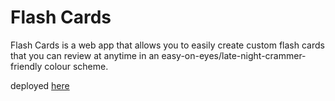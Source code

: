 # Flash Cards

Flash Cards is a web app that allows you to easily create custom flash cards that you can review at anytime in an easy-on-eyes/late-night-crammer-friendly colour scheme.

deployed [here](https://priceless-gates-178c3a.netlify.com/index.html)

